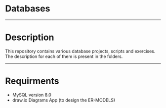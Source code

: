 # Databases

---

# Description

This repository contains various database projects, scripts and exercises. The description for each of them
is present in the folders. 

--- 

# Requirments
- MySQL version 8.0
- draw.io Diagrams App (to design the ER-MODELS)
